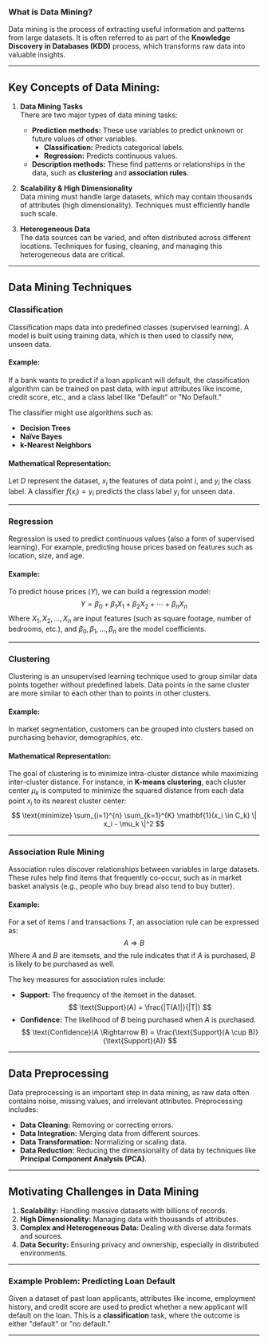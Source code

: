 ### What is Data Mining?
Data mining is the process of extracting useful information and patterns from large datasets. It is often referred to as part of the **Knowledge Discovery in Databases (KDD)** process, which transforms raw data into valuable insights.

---

## Key Concepts of Data Mining:

1. **Data Mining Tasks**  
   There are two major types of data mining tasks:
   - **Prediction methods:** These use variables to predict unknown or future values of other variables.
      - **Classification:** Predicts categorical labels.
      - **Regression:** Predicts continuous values.
   - **Description methods:** These find patterns or relationships in the data, such as **clustering** and **association rules**.

2. **Scalability & High Dimensionality**  
   Data mining must handle large datasets, which may contain thousands of attributes (high dimensionality). Techniques must efficiently handle such scale.

3. **Heterogeneous Data**  
   The data sources can be varied, and often distributed across different locations. Techniques for fusing, cleaning, and managing this heterogeneous data are critical.

---

## Data Mining Techniques

### **Classification**
Classification maps data into predefined classes (supervised learning). A model is built using training data, which is then used to classify new, unseen data.

#### Example:
If a bank wants to predict if a loan applicant will default, the classification algorithm can be trained on past data, with input attributes like income, credit score, etc., and a class label like "Default" or "No Default."

The classifier might use algorithms such as:
- **Decision Trees**
- **Naïve Bayes**
- **k-Nearest Neighbors**

#### Mathematical Representation:
Let $D$ represent the dataset, $x_i$ the features of data point $i$, and $y_i$ the class label. A classifier $f(x_i) = y_i$ predicts the class label $y_i$ for unseen data.

---

### **Regression**
Regression is used to predict continuous values (also a form of supervised learning). For example, predicting house prices based on features such as location, size, and age.

#### Example:
To predict house prices ($Y$), we can build a regression model:
$$ Y = \beta_0 + \beta_1 X_1 + \beta_2 X_2 + \cdots + \beta_n X_n $$
Where $X_1, X_2, \dots, X_n$ are input features (such as square footage, number of bedrooms, etc.), and $\beta_0, \beta_1, \dots, \beta_n$ are the model coefficients.

---

### **Clustering**
Clustering is an unsupervised learning technique used to group similar data points together without predefined labels. Data points in the same cluster are more similar to each other than to points in other clusters.

#### Example:
In market segmentation, customers can be grouped into clusters based on purchasing behavior, demographics, etc.

#### Mathematical Representation:
The goal of clustering is to minimize intra-cluster distance while maximizing inter-cluster distance. For instance, in **K-means clustering**, each cluster center $\mu_k$ is computed to minimize the squared distance from each data point $x_i$ to its nearest cluster center:
$$ \text{minimize} \sum_{i=1}^{n} \sum_{k=1}^{K} \mathbf{1}(x_i \in C_k) \| x_i - \mu_k \|^2 $$

---

### **Association Rule Mining**
Association rules discover relationships between variables in large datasets. These rules help find items that frequently co-occur, such as in market basket analysis (e.g., people who buy bread also tend to buy butter).

#### Example:
For a set of items $I$ and transactions $T$, an association rule can be expressed as:
$$ A \Rightarrow B $$
Where $A$ and $B$ are itemsets, and the rule indicates that if $A$ is purchased, $B$ is likely to be purchased as well.

The key measures for association rules include:
- **Support:** The frequency of the itemset in the dataset.
$$ \text{Support}(A) = \frac{|T(A)|}{|T|} $$
- **Confidence:** The likelihood of $B$ being purchased when $A$ is purchased.
$$ \text{Confidence}(A \Rightarrow B) = \frac{\text{Support}(A \cup B)}{\text{Support}(A)} $$

---

## Data Preprocessing
Data preprocessing is an important step in data mining, as raw data often contains noise, missing values, and irrelevant attributes. Preprocessing includes:
- **Data Cleaning:** Removing or correcting errors.
- **Data Integration:** Merging data from different sources.
- **Data Transformation:** Normalizing or scaling data.
- **Data Reduction:** Reducing the dimensionality of data by techniques like **Principal Component Analysis (PCA)**.

---

## Motivating Challenges in Data Mining

1. **Scalability:** Handling massive datasets with billions of records.
2. **High Dimensionality:** Managing data with thousands of attributes.
3. **Complex and Heterogeneous Data:** Dealing with diverse data formats and sources.
4. **Data Security:** Ensuring privacy and ownership, especially in distributed environments.

---

### Example Problem: Predicting Loan Default
Given a dataset of past loan applicants, attributes like income, employment history, and credit score are used to predict whether a new applicant will default on the loan. This is a **classification** task, where the outcome is either "default" or "no default."

---